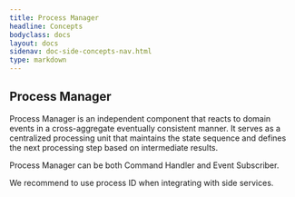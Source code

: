 ```yaml
---
title: Process Manager
headline: Concepts
bodyclass: docs
layout: docs
sidenav: doc-side-concepts-nav.html
type: markdown
---
```

<h2 class="top">Process Manager</h2> 

Process Manager is an independent component that reacts to domain events in a cross-aggregate eventually consistent manner. It serves as a centralized processing unit that maintains the state sequence and defines the next processing step based on intermediate results. 

Process Manager can be both Command Handler and Event Subscriber.

<p class="note">We recommend to use process ID when integrating with side services. 
</p>
